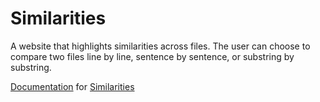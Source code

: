 # Similarities
A website that highlights similarities across files. The user can choose to compare two files line by line, sentence by sentence, or substring by substring.

[Documentation](https://docs.cs50.net/2019/x/psets/7/similarities/similarities.html) for [Similarities](https://github.com/emilyd17/similarities/tree/master/similarities)
